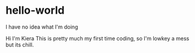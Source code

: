 # hello-world
I have no idea what I'm doing

Hi I'm Kiera
This is pretty much my first time coding, so I'm lowkey a mess but its chill.
